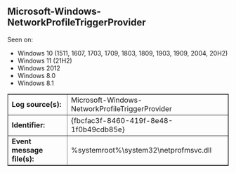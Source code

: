 ## Microsoft-Windows-NetworkProfileTriggerProvider

Seen on:
* Windows 10 (1511, 1607, 1703, 1709, 1803, 1809, 1903, 1909, 2004, 20H2)
* Windows 11 (21H2)
* Windows 2012
* Windows 8.0
* Windows 8.1

<table border="1" class="docutils">
  <tbody>
    <tr>
      <td><b>Log source(s):</b></td>
      <td>Microsoft-Windows-NetworkProfileTriggerProvider</td>
    </tr>
    <tr>
      <td><b>Identifier:</b></td>
      <td>{fbcfac3f-8460-419f-8e48-1f0b49cdb85e}</td>
    </tr>
    <tr>
      <td><b>Event message file(s):</b></td>
      <td>%systemroot%\system32\netprofmsvc.dll</td>
    </tr>
  </tbody>
</table>

&nbsp;

